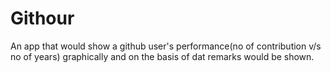 # Githour
An app that would show a github user's performance(no of contribution v/s no of years) graphically and on the basis of dat remarks would be shown.
